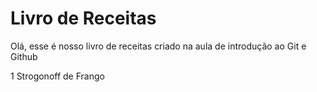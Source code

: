 # Livro de Receitas

Olá, esse é nosso livro de receitas criado na aula de introdução ao Git e Github

1 Strogonoff de Frango
